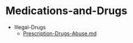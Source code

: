
# Medications-and-Drugs

- Illegal-Drugs
  - [Prescription-Drugs-Abuse.md](./Prescription-Drugs-Abuse.md)
